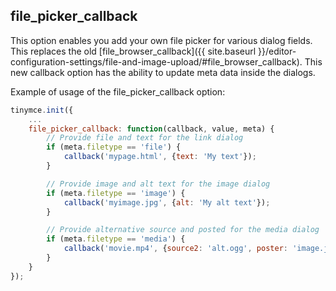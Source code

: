 ## file_picker_callback

This option enables you add your own file picker for various dialog fields. This replaces the old [file_browser_callback]({{ site.baseurl }}/editor-configuration-settings/file-and-image-upload/#file_browser_callback). This new callback option has the ability to update meta data inside the dialogs.

Example of usage of the file_picker_callback option:

```js
tinymce.init({
    ...
    file_picker_callback: function(callback, value, meta) {
        // Provide file and text for the link dialog
        if (meta.filetype == 'file') {
            callback('mypage.html', {text: 'My text'});
        }

        // Provide image and alt text for the image dialog
        if (meta.filetype == 'image') {
            callback('myimage.jpg', {alt: 'My alt text'});
        }

        // Provide alternative source and posted for the media dialog
        if (meta.filetype == 'media') {
            callback('movie.mp4', {source2: 'alt.ogg', poster: 'image.jpg'});
        }
    }
});
```
